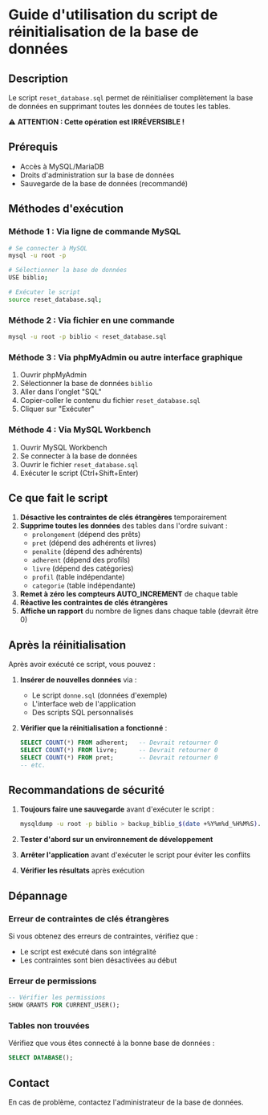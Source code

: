# Guide d'utilisation du script de réinitialisation de la base de données

## Description
Le script `reset_database.sql` permet de réinitialiser complètement la base de données en supprimant toutes les données de toutes les tables.

⚠️ **ATTENTION : Cette opération est IRRÉVERSIBLE !**

## Prérequis
- Accès à MySQL/MariaDB
- Droits d'administration sur la base de données
- Sauvegarde de la base de données (recommandé)

## Méthodes d'exécution

### Méthode 1 : Via ligne de commande MySQL
```bash
# Se connecter à MySQL
mysql -u root -p

# Sélectionner la base de données
USE biblio;

# Exécuter le script
source reset_database.sql;
```

### Méthode 2 : Via fichier en une commande
```bash
mysql -u root -p biblio < reset_database.sql
```

### Méthode 3 : Via phpMyAdmin ou autre interface graphique
1. Ouvrir phpMyAdmin
2. Sélectionner la base de données `biblio`
3. Aller dans l'onglet "SQL"
4. Copier-coller le contenu du fichier `reset_database.sql`
5. Cliquer sur "Exécuter"

### Méthode 4 : Via MySQL Workbench
1. Ouvrir MySQL Workbench
2. Se connecter à la base de données
3. Ouvrir le fichier `reset_database.sql`
4. Exécuter le script (Ctrl+Shift+Enter)

## Ce que fait le script

1. **Désactive les contraintes de clés étrangères** temporairement
2. **Supprime toutes les données** des tables dans l'ordre suivant :
   - `prolongement` (dépend des prêts)
   - `pret` (dépend des adhérents et livres)
   - `penalite` (dépend des adhérents)
   - `adherent` (dépend des profils)
   - `livre` (dépend des catégories)
   - `profil` (table indépendante)
   - `categorie` (table indépendante)
3. **Remet à zéro les compteurs AUTO_INCREMENT** de chaque table
4. **Réactive les contraintes de clés étrangères**
5. **Affiche un rapport** du nombre de lignes dans chaque table (devrait être 0)

## Après la réinitialisation

Après avoir exécuté ce script, vous pouvez :

1. **Insérer de nouvelles données** via :
   - Le script `donne.sql` (données d'exemple)
   - L'interface web de l'application
   - Des scripts SQL personnalisés

2. **Vérifier que la réinitialisation a fonctionné** :
   ```sql
   SELECT COUNT(*) FROM adherent;   -- Devrait retourner 0
   SELECT COUNT(*) FROM livre;      -- Devrait retourner 0
   SELECT COUNT(*) FROM pret;       -- Devrait retourner 0
   -- etc.
   ```

## Recommandations de sécurité

1. **Toujours faire une sauvegarde** avant d'exécuter le script :
   ```bash
   mysqldump -u root -p biblio > backup_biblio_$(date +%Y%m%d_%H%M%S).sql
   ```

2. **Tester d'abord sur un environnement de développement**

3. **Arrêter l'application** avant d'exécuter le script pour éviter les conflits

4. **Vérifier les résultats** après exécution

## Dépannage

### Erreur de contraintes de clés étrangères
Si vous obtenez des erreurs de contraintes, vérifiez que :
- Le script est exécuté dans son intégralité
- Les contraintes sont bien désactivées au début

### Erreur de permissions
```sql
-- Vérifier les permissions
SHOW GRANTS FOR CURRENT_USER();
```

### Tables non trouvées
Vérifiez que vous êtes connecté à la bonne base de données :
```sql
SELECT DATABASE();
```

## Contact
En cas de problème, contactez l'administrateur de la base de données.